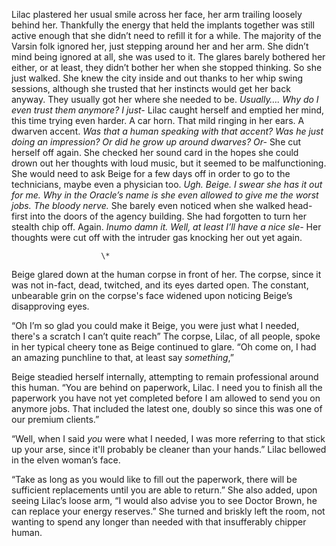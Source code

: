 Lilac plastered her usual smile across her face, her arm trailing loosely behind her. Thankfully the energy that held the implants together was still active enough that she didn’t need to refill it for a while. The majority of the Varsin folk ignored her, just stepping around her and her arm. She didn’t mind being ignored at all, she was used to it. The glares barely bothered her either, or at least, they didn’t bother her when she stopped thinking. So she just walked. She knew the city inside and out thanks to her whip swing sessions, although she trusted that her instincts would get her back anyway. They usually got her where she needed to be. *Usually…. Why do I even trust them anymore? I just-* Lilac caught herself and emptied her mind, this time trying even harder. A car horn. That mild ringing in her ears. A dwarven accent. *Was that a human speaking with that accent? Was he just doing an impression? Or did he grow up around dwarves? Or-* She cut herself off again. She checked her sound card in the hopes she could drown out her thoughts with loud music, but it seemed to be malfunctioning. She would need to ask Beige for a few days off in order to go to the technicians, maybe even a physician too. *Ugh. Beige. I swear she has it out for me. Why in the Oracle’s name is she even allowed to give me the worst jobs. The bloody nerve.* She barely even noticed when she walked head-first into the doors of the agency building. She had forgotten to turn her stealth chip off. Again. *Inumo damn it. Well, at least I’ll have a nice sle-* Her thoughts were cut off with the intruder gas knocking her out yet again.

						\*

Beige glared down at the human corpse in front of her. The corpse, since it was not in-fact, dead, twitched, and its eyes darted open. The constant, unbearable grin on the corpse's face widened upon noticing Beige’s disapproving eyes. 

“Oh I’m so glad you could make it Beige, you were just what I needed, there's a scratch I can’t quite reach” The corpse, Lilac, of all people, spoke in her typical cheery tone as Beige continued to glare. “Oh come on, I had an amazing punchline to that, at least say *something*,” 

Beige steadied herself internally, attempting to remain professional around this human. “You are behind on paperwork, Lilac. I need you to finish all the paperwork you have not yet completed before I am allowed to send you on anymore jobs. That included the latest one, doubly so since this was one of our premium clients.”

“Well, when I said *you* were what I needed, I was more referring to that stick up your arse, since it'll probably be cleaner than your hands.” Lilac bellowed in the elven woman’s face. 

“Take as long as you would like to fill out the paperwork, there will be sufficient replacements until you are able to return.” She also added, upon seeing Lilac’s loose arm, “I would also advise you to see Doctor Brown, he can replace your energy reserves.” She turned and briskly left the room, not wanting to spend any longer than needed with that insufferably chipper human.